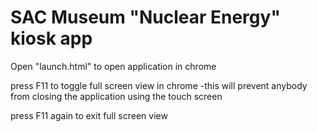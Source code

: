 # SAC Museum "Nuclear Energy" kiosk app

Open "launch.html" to open application in chrome

press F11 to toggle full screen view in chrome
	-this will prevent anybody from closing the application using the touch screen

press F11 again to exit full screen view
